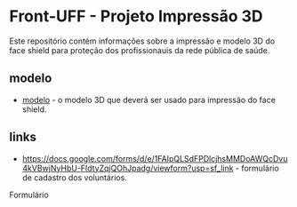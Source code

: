 # Front-UFF - Projeto Impressão 3D
Este repositório contém informações sobre a impressão e modelo 3D do face shield para proteção dos profissionauis da rede pública de saúde.

## modelo
* [modelo](https://github.com/front-uff/face-shield/blob/master/FRONT-UFF_Projeto_FaceShield-UFF-LAMMOC_v5.0_FINAL.stl) - o modelo 3D que deverá ser usado para impressão do face shield.

## links
* https://docs.google.com/forms/d/e/1FAIpQLSdFPDlcjhsMMDoAWQcDvu4kVBwjNyHbU-FldtyZqjQOhJpadg/viewform?usp=sf_link - formulário de cadastro dos voluntários.


Formulário 
